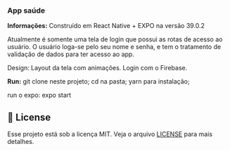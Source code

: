 ### App saúde

**Informações:** Construído em React Native + EXPO na versão 39.0.2

Atualmente é somente uma tela de login que possui as rotas de acesso ao usuário. O usuário loga-se pelo seu nome e senha, e tem o tratamento de validação de dados para ter acesso ao app.

 Design: Layout da tela com animações.
 Login com o Firebase.

**Run:** 
git clone neste projeto;
cd na pasta;
yarn para instalação;

run o expo: expo start


## 📝 License

Esse projeto está sob a licença MIT. Veja o arquivo [LICENSE](LICENSE) para mais detalhes.
